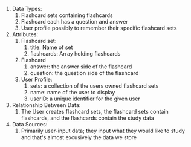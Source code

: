 1. Data Types:
   1. Flashcard sets containing flashcards
   2. Flashcard each has a question and answer
   3. User profile possibly to remember their specific flashcard sets
3. Attributes:
   1. Flashcard set:
       1. title: Name of set
       2. flashcards: Array holding flashcards
   2. Flashcard
       1. answer: the answer side of the flashcard
       2. question: the question side of the flashcard
   3. User Profile:
       1. sets: a collection of the users owned flashcard sets
       2. name: name of the user to display
       3. userID: a unique identifier for the given user
4. Relationship Between Data:
    1. The User creates flashcard sets, the flashcard sets contain flashcards, and the flashcards contain the study data
5. Data Sources:
    1. Primarily user-input data; they input what they would like to study and that's almost excusively the data we store
